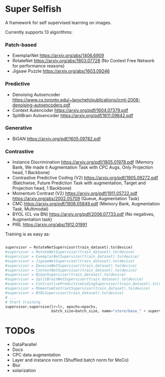 # Super Selfish
A framework for self supervised learning on images.

Currently supports 13 algorithms:
### Patch-based
- ExemplarNet https://arxiv.org/abs/1406.6909
- RotateNet https://arxiv.org/abs/1803.07728 
  (No Context Free Network for performance reasons)
- Jigsaw Puzzle https://arxiv.org/abs/1603.09246
### Predictive
- Denoising Autoencoder https://www.cs.toronto.edu/~larocheh/publications/icml-2008-denoising-autoencoders.pdf
- Context Autencoder https://arxiv.org/pdf/1604.07379.pdf 
- SplitBrain Autoencoder https://arxiv.org/pdf/1611.09842.pdf
### Generative
- BiGAN https://arxiv.org/pdf/1605.09782.pdf
### Contrastive
- Instance Discrimination https://arxiv.org/pdf/1805.01978.pdf (Memory Bank, We made it Augmentation Task with CPC Augs, Only Projection head, 1 Backbone)
- Contrastive Predictive Coding (V2) https://arxiv.org/pdf/1905.09272.pdf (Batchwise, Future Prediction Task with augmentation, Target and Projection head, 1 Backbone)
- Momentum Contrast (V2) https://arxiv.org/pdf/1911.05722.pdf https://arxiv.org/abs/2002.05709 (Queue, Augmentation Task)
- CMC https://arxiv.org/pdf/1906.05849.pdf (Memory Bank, Augmentation Task, Multimodal)
- BYOL (CL via BN) https://arxiv.org/pdf/2006.07733.pdf (No negatives, Augmentation task)
- PIRL https://arxiv.org/abs/1912.01991

Training is as easy as:
```python

supervisor = RotateNetSupervisor(train_dataset).to(device)
#supervisor = RotateNetSupervisor(train_dataset).to(device)
#supervisor = ExemplarNetSupervisor(train_dataset).to(device)
#supervisor = JigsawNetSupervisor(train_dataset).to(device)
#supervisor = DenoiseNetSupervisor(train_dataset).to(device)
#supervisor = ContextNetSupervisor(train_dataset).to(device)
#supervisor = BiGanSupervisor(train_dataset).to(device)
#supervisor = SplitBrainNetSupervisor(train_dataset).to(device)
#supervisor = ContrastivePredictiveCodingSupervisor(train_dataset).to(device)
#supervisor = MomentumContrastSupervisor(train_dataset).to(device)
#supervisor = BYOLSupervisor(train_dataset).to(device)
# ...
# Start training
supervisor.supervise(lr=lr, epochs=epochs,
                     batch_size=batch_size, name="store/base_" + supervisor_name, pretrained=False)

```



# TODOs
- DataParallel
- Docs
- CPC data augmentation
- Layer and instance norm (Shuffled batch norm for MoCo)
- Blur
- solarization
